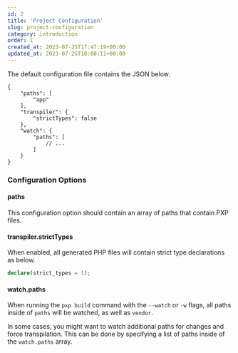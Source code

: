 ```yaml
---
id: 2
title: 'Project Configuration'
slug: project-configuration
category: introduction
order: 1
created_at: 2023-07-25T17:47:19+00:00
updated_at: 2023-07-25T18:08:11+00:00
---
```

The default configuration file contains the JSON below.

```
{
    "paths": [
        "app"
    ],
    "transpiler": {
        "strictTypes": false
    },
    "watch": {
        "paths": [
            // ...
        ]
    }
}
```

### Configuration Options

#### paths

This configuration option should contain an array of paths that contain PXP files.

#### transpiler.strictTypes

When enabled, all generated PHP files will contain strict type declarations as below.

```php
declare(strict_types = 1);
```

#### watch.paths

When running the `pxp build` command with the `--watch` or `-w` flags, all paths inside of `paths` will be watched, as well as `vendor`.

In some cases, you might want to watch additional paths for changes and force transpilation. This can be done by specifying a list of paths inside of the `watch.paths` array.